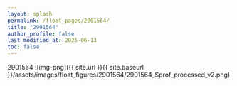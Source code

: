 ```yaml
---
layout: splash
permalink: /float_pages/2901564/
title: "2901564"
author_profile: false
last_modified_at: 2025-06-13
toc: false
---
```

 
2901564
![img-png]({{ site.url }}{{ site.baseurl }}/assets/images/float_figures/2901564/2901564_Sprof_processed_v2.png)